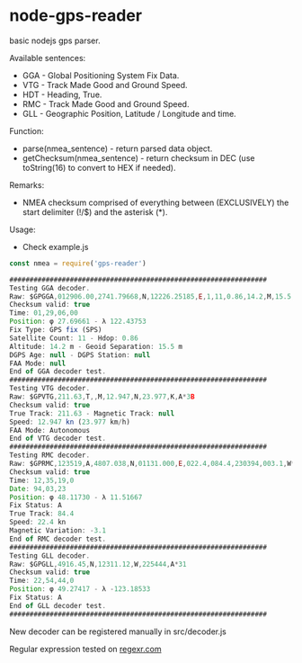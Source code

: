 # node-gps-reader
basic nodejs gps parser.

Available sentences:
* GGA - Global Positioning System Fix Data.
* VTG - Track Made Good and Ground Speed.
* HDT - Heading, True.
* RMC - Track Made Good and Ground Speed.
* GLL - Geographic Position, Latitude / Longitude and time.

Function:
* parse(nmea_sentence) - return parsed data object.
* getChecksum(nmea_sentence) - return checksum in DEC (use toString(16) to convert to HEX if needed).

Remarks:
* NMEA checksum comprised of everything between (EXCLUSIVELY) the start delimiter (!/$) and the asterisk (*).

Usage:
* Check example.js

```js
const nmea = require('gps-reader')

################################################################
Testing GGA decoder.
Raw: $GPGGA,012906.00,2741.79668,N,12226.25185,E,1,11,0.86,14.2,M,15.5,M,,*60
Checksum valid: true
Time: 01,29,06,00
Position: φ 27.69661 - λ 122.43753
Fix Type: GPS fix (SPS)
Satellite Count: 11 - Hdop: 0.86
Altitude: 14.2 m - Geoid Separation: 15.5 m
DGPS Age: null - DGPS Station: null
FAA Mode: null
End of GGA decoder test.
################################################################
Testing VTG decoder.
Raw: $GPVTG,211.63,T,,M,12.947,N,23.977,K,A*3B
Checksum valid: true
True Track: 211.63 - Magnetic Track: null
Speed: 12.947 kn (23.977 km/h)
FAA Mode: Autonomous
End of VTG decoder test.
################################################################
Testing RMC decoder.
Raw: $GPRMC,123519,A,4807.038,N,01131.000,E,022.4,084.4,230394,003.1,W*6A
Checksum valid: true
Time: 12,35,19,0
Date: 94,03,23
Position: φ 48.11730 - λ 11.51667
Fix Status: A
True Track: 84.4
Speed: 22.4 kn
Magnetic Variation: -3.1
End of RMC decoder test.
################################################################
Testing GLL decoder.
Raw: $GPGLL,4916.45,N,12311.12,W,225444,A*31
Checksum valid: true
Time: 22,54,44,0
Position: φ 49.27417 - λ -123.18533
Fix Status: A
End of GLL decoder test.
################################################################
```

New decoder can be registered manually in src/decoder.js

Regular expression tested on [regexr.com](https://regexr.com/) 
